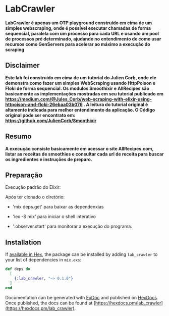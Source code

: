 # LabCrawler

**LabCrawler é apenas um OTP playground construido em cima de um simples webscraping, onde é possível executar chamadas de forma sequencial, paralela com um processo para cada URL e usando um pool de processos pré determinado, ajudando no entendimento de como usar recursos como GenServers para acelerar ao máximo a execução do scraping**

## Disclaimer

**Este lab foi construido em cima de um tutorial do Julien Corb, onde ele demonstra como fazer um simples WebScraping usando HttpPoison e Floki de forma sequencial. Os modulos Smoothixir e AllRecipes são basicamente as implementações mostradas em seu tutorial publicado em https://medium.com/@Jules_Corb/web-scraping-with-elixir-using-httpoison-and-floki-26ebaa03b076 . A leitura do tutorial original é altamente indicada para melhor entendimento da aplicação. O Código original pode ser encontrato em: https://github.com/JulienCorb/Smoothixir**


## Resumo

**A execução consiste basicamente em acessar o site AllRecipes.com, listar as receitas de smoothies e consultar cada url de receita para buscar os ingredientes e instruções de preparo.**


## Preparação

Execução padrão do Elixir: 

Após ter clonado o diretório:

- 'mix deps.get' para baixar as dependenxias

- 'iex -S mix' para iniciar o shell interativo

- ':observer.start' para monitorar a execução do programa.




## Installation

If [available in Hex](https://hex.pm/docs/publish), the package can be installed
by adding `lab_crawler` to your list of dependencies in `mix.exs`:

```elixir
def deps do
  [
    {:lab_crawler, "~> 0.1.0"}
  ]
end
```

Documentation can be generated with [ExDoc](https://github.com/elixir-lang/ex_doc)
and published on [HexDocs](https://hexdocs.pm). Once published, the docs can
be found at [https://hexdocs.pm/lab_crawler](https://hexdocs.pm/lab_crawler).


